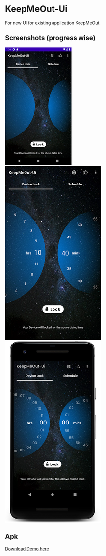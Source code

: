 # KeepMeOut-Ui
For new UI for existing application KeepMeOut

## Screenshots (progress wise)
<img src="https://github.com/shadygoneinsane/KeepMeOut-Ui/blob/master/screenshots/screenshot_1.png" alt="Screenshot 1"/>
<img src="https://github.com/shadygoneinsane/KeepMeOut-Ui/blob/master/screenshots/screenshot_2.png" alt="Screenshot 2"/>
<img src="https://github.com/shadygoneinsane/KeepMeOut-Ui/blob/master/screenshots/screenshot_3.png" alt="Screenshot 3"/>

## Apk

[Download Demo here](https://github.com/shadygoneinsane/KeepMeOut-Ui/blob/master/sample/app-debug.apk)